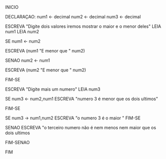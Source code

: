 INICIO

DECLARAÇAO:
num1 <- decimal
num2 <- decimal
num3 <- decimal

ESCREVA "Digite dois valores iremos mostrar o maior e o menor deles"
LEIA num1 
LEIA num2

SE num1 <- num2

  ESCREVA (num1 "E menor que " num2)

SENAO num2 <- num1 

  ESCREVA (num2 "E menor que " num2)
  
FIM-SE

ESCREVA "Digite mais um numero"
LEIA num3

SE num3 <- num2,num1
ESCREVA "numero 3 é menor que os dois ultimos"

FIM-SE

SE num3 -> num1,num2
ESCREVA "o numero 3 é o maior
"
FIM-SE

SENAO ESCREVA "o terceiro numero não é nem menos nem maior que os dois ultimos

FIM-SENAO

FIM
